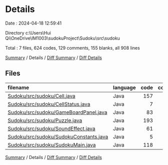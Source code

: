 # Details

Date : 2024-04-18 12:59:41

Directory c:\\Users\\Hui Qi\\OneDrive\\IM1003\\sudokuProject\\Sudoku\\src\\sudoku

Total : 7 files,  624 codes, 129 comments, 155 blanks, all 908 lines

[Summary](results.md) / Details / [Diff Summary](diff.md) / [Diff Details](diff-details.md)

## Files
| filename | language | code | comment | blank | total |
| :--- | :--- | ---: | ---: | ---: | ---: |
| [Sudoku/src/sudoku/Cell.java](/Sudoku/src/sudoku/Cell.java) | Java | 157 | 23 | 31 | 211 |
| [Sudoku/src/sudoku/CellStatus.java](/Sudoku/src/sudoku/CellStatus.java) | Java | 7 | 2 | 2 | 11 |
| [Sudoku/src/sudoku/GameBoardPanel.java](/Sudoku/src/sudoku/GameBoardPanel.java) | Java | 83 | 42 | 33 | 158 |
| [Sudoku/src/sudoku/Puzzle.java](/Sudoku/src/sudoku/Puzzle.java) | Java | 193 | 23 | 45 | 261 |
| [Sudoku/src/sudoku/SoundEffect.java](/Sudoku/src/sudoku/SoundEffect.java) | Java | 61 | 22 | 16 | 99 |
| [Sudoku/src/sudoku/SudokuConstants.java](/Sudoku/src/sudoku/SudokuConstants.java) | Java | 5 | 2 | 2 | 9 |
| [Sudoku/src/sudoku/SudokuMain.java](/Sudoku/src/sudoku/SudokuMain.java) | Java | 118 | 15 | 26 | 159 |

[Summary](results.md) / Details / [Diff Summary](diff.md) / [Diff Details](diff-details.md)